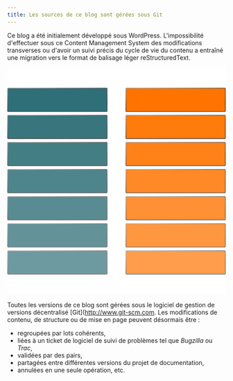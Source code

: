 ```yaml
---
title: Les sources de ce blog sont gérées sous Git
---
```


Ce blog a été initialement développé sous WordPress. L\'impossibilité
d\'effectuer sous ce Content Management System des modifications
transverses ou d\'avoir un suivi précis du cycle de vie du contenu a
entraîné une migration vers le format de balisage léger
reStructuredText.

![](graphics/documentation-life-cycle-framework.svg)

Toutes les versions de ce blog sont gérées sous le logiciel de gestion
de versions décentralisé \[Git\](<http://www.git-scm.com>. Les
modifications de contenu, de structure ou de mise en page peuvent
désormais être :

-   regroupées par lots cohérents,
-   liées à un ticket de logiciel de suivi de problèmes tel que
    *Bugzilla* ou *Trac*,
-   validées par des pairs,
-   partagées entre différentes versions du projet de documentation,
-   annulées en une seule opération, etc.
